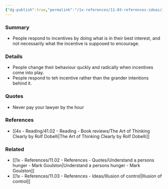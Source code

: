 ```yaml
---
{"dg-publish":true,"permalink":"/1x-references/11-03-references-ideas/incentive-super-response-tendency/","dgHomeLink":true,"dgPassFrontmatter":false,"dgShowBacklinks":true,"dgShowLocalGraph":false,"dgShowInlineTitle":true}
---
```



### Summary
- People respond to incentives by doing what is in their best interest, and not necessarily what the incentive is supposed to encourage.

### Details
- People change their behaviour quckly and radically when incentives come into play.
- People respond to teh incentive rather than the grander intentions behind it.

### Quotes
- Never pay your lawyer by the hour

### References
- [[4x - Reading/41.02 - Reading - Book reviews/The Art of Thinking Clearly by Rolf Dobelli|The Art of Thinking Clearly by Rolf Dobelli]]

### Related
- [[1x - References/11.02 - References - Quotes/Understand a persons hunger - Mark Goulston|Understand a persons hunger - Mark Goulston]]
- [[1x - References/11.03 - References - Ideas/Illusion of control|Illusion of control]]